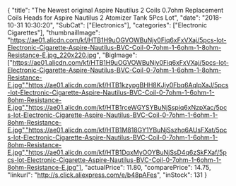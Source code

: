 {
	"title": "The Newest original Aspire Nautilus 2  Coils 0.7ohm Replacement Coils Heads for Aspire Nautilus 2 Atomizer Tank 5Pcs Lot",
	"date": "2018-10-31 10:30:20",
	"SubCat": ["Electronics"],
	"categories": ["Electronic Cigarettes"],
	"thumbnailImage": "https://ae01.alicdn.com/kf/HTB1H9uOGVOWBuNjy0Fiq6xFxVXaj/5pcs-lot-Electronic-Cigarette-Aspire-Nautilus-BVC-Coil-0-7ohm-1-6ohm-1-8ohm-Resistance-E.jpg_220x220.jpg",
	"BigImage": ["https://ae01.alicdn.com/kf/HTB1H9uOGVOWBuNjy0Fiq6xFxVXaj/5pcs-lot-Electronic-Cigarette-Aspire-Nautilus-BVC-Coil-0-7ohm-1-6ohm-1-8ohm-Resistance-E.jpg","https://ae01.alicdn.com/kf/HTB1kzypgBHH8KJjy0Fbq6AqlpXaJ/5pcs-lot-Electronic-Cigarette-Aspire-Nautilus-BVC-Coil-0-7ohm-1-6ohm-1-8ohm-Resistance-E.jpg","https://ae01.alicdn.com/kf/HTB1rceWGYSYBuNjSspiq6xNzpXac/5pcs-lot-Electronic-Cigarette-Aspire-Nautilus-BVC-Coil-0-7ohm-1-6ohm-1-8ohm-Resistance-E.jpg","https://ae01.alicdn.com/kf/HTB1M818GY1YBuNjSszhq6AUsFXat/5pcs-lot-Electronic-Cigarette-Aspire-Nautilus-BVC-Coil-0-7ohm-1-6ohm-1-8ohm-Resistance-E.jpg","https://ae01.alicdn.com/kf/HTB1DqxMyOOYBuNjSsD4q6zSkFXaf/5pcs-lot-Electronic-Cigarette-Aspire-Nautilus-BVC-Coil-0-7ohm-1-6ohm-1-8ohm-Resistance-E.jpg"],
	"actualPrice": 11.80,
	"comparePrice": 14.75,
	"linkurl": "http://s.click.aliexpress.com/e/b48pAFes",
	"inStock": 131
}
